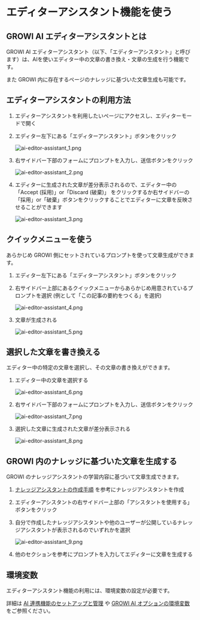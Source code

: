 # エディターアシスタント機能を使う

## GROWI AI エディターアシスタントとは

GROWI AI エディターアシスタント（以下、「エディターアシスタント」と呼びます）は、AIを使いエディター中の文章の書き換え・文章の生成を行う機能です。

また GROWI 内に存在するページのナレッジに基づいた文章生成も可能です。

## エディターアシスタントの利用方法

1. エディターアシスタントを利用したいページにアクセスし、エディターモードで開く
1. エディター左下にある「エディターアシスタント」ボタンをクリック

    <img :src="$withBase('/assets/images/ja/ai-editor-assistant_1.png')" alt="ai-editor-assistant_1.png" class="border">

1. 右サイドバー下部のフォームにプロンプトを入力し、送信ボタンをクリック

    <img :src="$withBase('/assets/images/ja/ai-editor-assistant_2.png')" alt="ai-editor-assistant_2.png" class="border">

1. エディターに生成された文章が差分表示されるので、エディター中の「Accept (採用)」or「Discard (破棄)」 をクリックするか右サイドバーの「採用」or「破棄」ボタンをクリックすることでエディターに文章を反映させることができます

    <img :src="$withBase('/assets/images/ja/ai-editor-assistant_3.png')" alt="ai-editor-assistant_3.png" class="border">


## クイックメニューを使う

あらかじめ GROWI 側にセットされているプロンプトを使って文章生成ができます。

1. エディター左下にある「エディターアシスタント」ボタンをクリック
1. 右サイドバー上部にあるクイックメニューからあらかじめ用意されているプロンプトを選択 (例として「この記事の要約をつくる」を選択)

    <img :src="$withBase('/assets/images/ja/ai-editor-assistant_4.png')" alt="ai-editor-assistant_4.png" class="border">

1. 文章が生成される

    <img :src="$withBase('/assets/images/ja/ai-editor-assistant_5.png')" alt="ai-editor-assistant_5.png" class="border">


## 選択した文章を書き換える

エディター中の特定の文章を選択し、その文章の書き換えができます。

1. エディター中の文章を選択する

    <img :src="$withBase('/assets/images/ja/ai-editor-assistant_6.png')" alt="ai-editor-assistant_6.png" class="border">

1. 右サイドバー下部のフォームにプロンプトを入力し、送信ボタンをクリック

    <img :src="$withBase('/assets/images/ja/ai-editor-assistant_7.png')" alt="ai-editor-assistant_7.png" class="border">

1. 選択した文章に生成された文章が差分表示される

    <img :src="$withBase('/assets/images/ja/ai-editor-assistant_8.png')" alt="ai-editor-assistant_8.png" class="border">


## GROWI 内のナレッジに基づいた文章を生成する

GROWI のナレッジアシスタントの学習内容に基づいて文章生成できます。

1. [ナレッジアシスタントの作成手順](/ja/guide/features/ai-knowledge-assistant.html#ナレッジアシスタントの作成手順) を参考にナレッジアシスタントを作成
1. エディターアシスタントの右サイドバー上部の「アシスタントを使用する」ボタンをクリック
1. 自分で作成したナレッジアシスタントや他のユーザーが公開しているナレッジアシスタントが表示されるのでいずれかを選択

     <img :src="$withBase('/assets/images/ja/ai-editor-assistant_9.png')" alt="ai-editor-assistant_9.png" class="border">

1. 他のセクションを参考にプロンプトを入力してエディターに文章を生成する


<ContextualBlock context="docs-growi-org">

## 環境変数

エディターアシスタント機能の利用には、環境変数の設定が必要です。

詳細は [AI 連携機能のセットアップと管理](/ja/admin-guide/management-cookbook/setup-ai.html) や [GROWI AI オプションの環境変数](/ja/admin-guide/admin-cookbook/env-vars.html)をご参照ください。

</ContextualBlock>
